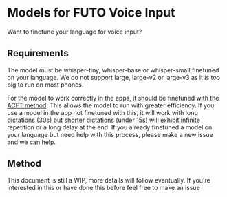 # Models for FUTO Voice Input

Want to finetune your language for voice input?

## Requirements

The model must be whisper-tiny, whisper-base or whisper-small finetuned on your language. We do not support large, large-v2 or large-v3 as it is too big to run on most phones.

For the model to work correctly in the apps, it should be finetuned with the [ACFT method](https://github.com/futo-org/whisper-acft). This allows the model to run with greater efficiency. If you use a model in the app not finetuned with this, it will work with long dictations (30s) but shorter dictations (under 15s) will exhibit infinite repetition or a long delay at the end. If you already finetuned a model on your language but need help with this process, please make a new issue and we can help.

## Method

This document is still a WIP, more details will follow eventually. If you're interested in this or have done this before feel free to make an issue